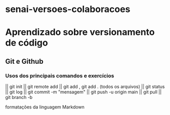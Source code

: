 # senai-versoes-colaboracoes

# Aprendizado sobre versionamento de código
## Git e Github
### Usos dos principais comandos e exercícios

|| git init
|| git remote add <origin>
|| git add <arquivo> , git add . (todos os arquivos)
|| git status
|| git log
|| git commit -m "mensagem"
|| git push -u origin main
|| git pull
|| git branch -b <nome da nova branch>


formatações da linguagem Markdown





